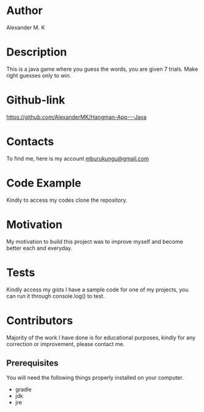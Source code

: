 # Author
Alexander M. K

# Description
This is a java game where you guess the words, you are given 7 trials. Make right guesses only to win.

# Github-link
https://github.com/AlexanderMK/Hangman-App---Java

# Contacts
To find me, here is my account mburukungu@gmail.com

# Code Example
Kindly to access my codes clone the repository.

# Motivation
My motivation to build this project was to improve myself and become better each and everyday.

# Tests
Kindly access my gists I have a sample code for one of my projects, you can run it through console.log() to test.

# Contributors
Majority of the work I have done is for educational purposes, kindly for any correction or improvement, please contact me.


## Prerequisites

You will need the following things properly installed on your computer.

* gradle
* jdk
* jre
